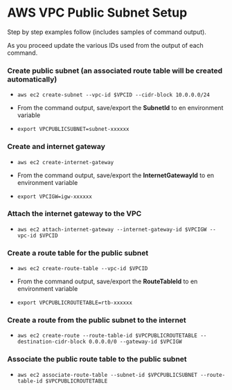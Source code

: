 # AWS VPC Public Subnet Setup

Step by step examples follow (includes samples of command output).

As you proceed update the various IDs used from the output of each command.

### Create public subnet (an associated route table will be created automatically)
- `aws ec2 create-subnet --vpc-id $VPCID --cidr-block 10.0.0.0/24`

- From the command output, save/export the **SubnetId** to en environment variable
- `export VPCPUBLICSUBNET=subnet-xxxxxx`

### Create and internet gateway

- `aws ec2 create-internet-gateway`

- From the command output, save/export the **InternetGatewayId** to en environment variable
- `export VPCIGW=igw-xxxxxx`

### Attach the internet gateway to the VPC

- `aws ec2 attach-internet-gateway --internet-gateway-id $VPCIGW --vpc-id $VPCID`

### Create a route table for the public subnet 

- `aws ec2 create-route-table --vpc-id $VPCID`

- From the command output, save/export the **RouteTableId** to en environment variable
- `export VPCPUBLICROUTETABLE=rtb-xxxxxx`

### Create a route from the public subnet to the internet

- `aws ec2 create-route --route-table-id $VPCPUBLICROUTETABLE --destination-cidr-block 0.0.0.0/0 --gateway-id $VPCIGW`

### Associate the public route table to the public subnet

- `aws ec2 associate-route-table --subnet-id $VPCPUBLICSUBNET --route-table-id $VPCPUBLICROUTETABLE`
